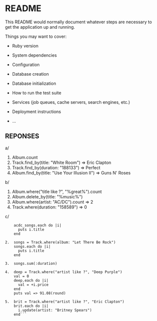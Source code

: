 # README

This README would normally document whatever steps are necessary to get the
application up and running.

Things you may want to cover:

* Ruby version

* System dependencies

* Configuration

* Database creation

* Database initialization

* How to run the test suite

* Services (job queues, cache servers, search engines, etc.)

* Deployment instructions

* ...

## REPONSES

a/
1. Album.count
2. Track.find_by(title: "White Room") => Eric Clapton
3. Track.find_by(duration: "188133") => Perfect
4. Album.find_by(title: "Use Your Illusion II") => Guns N' Roses

b/
1. Album.where("title like ?", "%great%").count
2. Album.delete_by(title: "%music%")
3. Album.where(artist: "AC/DC").count => 2
4. Track.where(duration: "158589") => 0

c/
```1.  acdc_songs = Track.where(artist: "AC/DC")
    acdc_songs.each do |i|
      puts i.title
    end

2.  songs = Track.where(album: "Let There Be Rock")
    songs.each do |i|
      puts i.title
    end  

3.  songs.sum(:duration)

4.  deep = Track.where("artist like ?", "Deep Purple")
    val = 0
    deep.each do |i|
      val = +i.price
    end
    puts val => 91.08(round)

5.  brit = Track.where("artist like ?", "Eric Clapton")
    brit.each do |i|
      i.update(artist: "Britney Spears")
    end```
